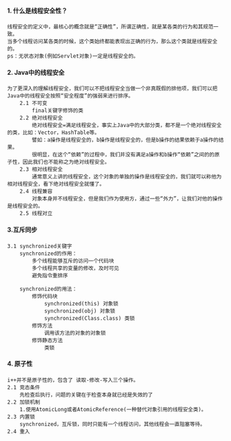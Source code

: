 #### 1. 什么是线程安全性？
	线程安全的定义中，最核心的概念就是“正确性”，所谓正确性，就是某各类的行为和其规范一致。
	当多个线程访问某各类的时候，这个类始终都能表现出正确的行为，那么这个类就是线程安全的。
	ps：无状态对象(例如Servlet对象)一定是线程安全的。

#### 2. Java中的线程安全
	为了更深入的理解线程安全，我们可以不把线程安全当做一个非真既假的排他项，我们可以把Java中的线程安全按照“安全程度”的强弱来进行排序。
		2.1 不可变
			final关键字修饰的类
		2.2 绝对线程安全
			绝对线程安全=满足线程安全，事实上Java中的大部分类，都不是一个绝对线程安全的类，比如：Vector，HashTable等。
			譬如：a操作是线程安全的，b操作是线程安全的，但是b操作的结果依赖于a操作的结果。	
			很明显，在这个“依赖”的过程中，我们并没有满足a操作和b操作“依赖”之间的的原子性，因此我们也不能称之为绝对线程安全。
		2.3 相对线程安全
			通常意义上讲的线程安全，这个对象的单独的操作是线程安全的，我们就可以称他为相对线程安全，看下绝对线程安全就懂了。
		2.4 线程兼容
			对象本身并不线程安全，但是我们作为使用方，通过一些“外力”，让我们对他的操作是线程安全的。
		2.5 线程对立

#### 3.互斥同步
	3.1 synchronized关键字
		synchronized的作用：
			多个线程能够互斥的访问一个代码块
			多个线程共享的变量的修改，及时可见
			避免指令重排序

		synchronized的用法：
			修饰代码块
				synchronized(this) 对象锁
				synchronized(obj) 对象锁
				synchronized(Class.class) 类锁
			修饰方法
				调用该方法的对象的对象锁 
			修饰静态方法
				类锁
				

#### 4. 原子性
	i++并不是原子性的，包含了 读取-修改-写入三个操作。
	2.1 竞态条件
		先检查后执行，问题的关键在于检查本身就已经是失效的了
	2.2 加锁机制
		1.使用AtomicLong或者AtomicReference(一种替代对象引用的线程安全类)。
	2.3 内置锁
		synchronized，互斥锁，同时只能有一个线程访问，其他线程会一直阻塞等待。
	2.4 重入
